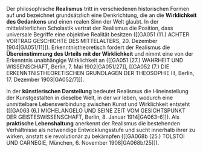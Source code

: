 
Der philosophische **Realismus** tritt in verschiedenen historischen Formen auf und bezeichnet grundsätzlich eine Denkrichtung, die an die **Wirklichkeit des Gedankens** und einen realen Sinn der Welt glaubt. In der mittelalterlichen Scholastik vertrat der Realismus die Position, dass universale Begriffe eine objektive Realität besitzen ([[GA051 (11.) ACHTER VORTRAG GESCHICHTE DES MITTELALTERS, 20. Dezember 1904|GA051/11]]). Erkenntnistheoretisch fordert der Realismus die **Übereinstimmung des Urteils mit der Wirklichkeit** und nimmt eine von der Erkenntnis unabhängige Wirklichkeit an ([[GA051 (27.) WAHRHEIT UND WISSENSCHAFT, Berlin, 7. Mai 1902|GA051/27]], [[GA052 (7.) DIE ERKENNTNISTHEORETISCHEN GRUNDLAGEN DER THEOSOPHIE III, Berlin, 17. Dezember 1903|GA052/7]]).

In der **künstlerischen Darstellung** bedeutet Realismus die Hineinstellung der Kunstgestalten in dieselbe Welt, in der wir leben, wodurch eine unmittelbare Lebensverbindung zwischen Kunst und Wirklichkeit entsteht ([[GA063 (6.) MICHELANGELO UND SEINE ZEIT VOM GESICHTSPUNKT DER GEISTESWISSENSCHAFT, Berlin, 8. Januar 1914|GA063-6]]). Als **praktische Lebenshaltung** anerkennt der Realismus die bestehenden Verhältnisse als notwendige Entwicklungsstufe und sucht innerhalb ihrer zu wirken, anstatt sie revolutionär zu bekämpfen ([[GA068b (25.) TOLSTOI UND CARNEGIE, München, 6. November 1908|GA068b/25]]).
